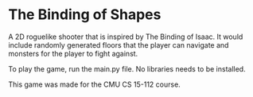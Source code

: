 # The Binding of Shapes

A 2D roguelike shooter that is inspired by The Binding of Isaac. It would include randomly generated floors that the player can navigate and monsters for the player to fight against.

To play the game, run the main.py file. No libraries needs to be installed.

This game was made for the CMU CS 15-112 course.
